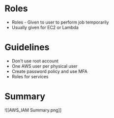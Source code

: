 # Roles

- Roles - Given to user to perform job temporarily
- Usually given for EC2 or Lambda

# Guidelines

- Don't use root account
- One AWS user per physical user
- Create password policy and use MFA
- Roles for services

# Summary

![[AWS_IAM Summary.png]]